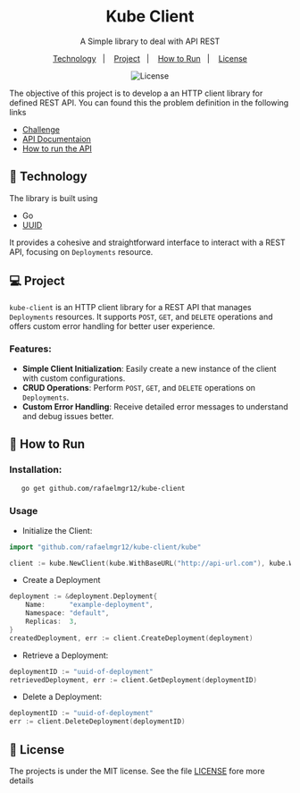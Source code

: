 <h1 align="center">Kube Client</h1>
<p align = "center"> A Simple library to deal with API REST</p>

<p align="center">
  <a href="#-technology">Technology</a>&nbsp;&nbsp;&nbsp;|&nbsp;&nbsp;&nbsp;
    <a href="#-project">Project</a>&nbsp;&nbsp;&nbsp;|&nbsp;&nbsp;&nbsp;
  <a href="#-how-to-run">How to Run</a>&nbsp;&nbsp;&nbsp;|&nbsp;&nbsp;&nbsp;
  <a href="#-license">License</a>
</p>

<p align="center">
  <img alt="License" src="https://img.shields.io/static/v1?label=license&message=MIT&color=8257E5&labelColor=000000">
</p>

The objective of this project is to develop a an HTTP client library for defined REST API. You can found this the problem definition in the following links
* [Challenge](https://app.devgym.com.br/challenges/9bcad7c4-a809-4ef5-929d-a000aede5b25)
* [API Documentaion](https://github.com/devgymbr/files/blob/main/kubeapi-docs.md)
* [How to run the API](https://github.com/devgymbr/files/blob/main/kubeapi-docs.md#como-rodar-a-api)

## 🚀 Technology

The library is built using 
* Go
* [UUID](https://github.com/google/uuid)

It provides a cohesive and straightforward interface to interact with a REST API, focusing on `Deployments` resource.

## 💻 Project

`kube-client` is an HTTP client library for a REST API that manages `Deployments` resources. It supports `POST`, `GET`, and `DELETE` operations and offers custom error handling for better user experience.

### Features:

- **Simple Client Initialization**: Easily create a new instance of the client with custom configurations.
- **CRUD Operations**: Perform `POST`, `GET`, and `DELETE` operations on `Deployments`.
- **Custom Error Handling**: Receive detailed error messages to understand and debug issues better.

## 📖 How to Run

### **Installation**:

```bash
   go get github.com/rafaelmgr12/kube-client
````

### Usage
* Initialize the Client:
```go
import "github.com/rafaelmgr12/kube-client/kube"

client := kube.NewClient(kube.WithBaseURL("http://api-url.com"), kube.WithTimeout(30))
```
* Create a Deployment
```go
deployment := &deployment.Deployment{
    Name:      "example-deployment",
    Namespace: "default",
    Replicas:  3,
}
createdDeployment, err := client.CreateDeployment(deployment)

```
* Retrieve a Deployment:
```go
deploymentID := "uuid-of-deployment"
retrievedDeployment, err := client.GetDeployment(deploymentID)


```
* Delete a Deployment:
```go
deploymentID := "uuid-of-deployment"
err := client.DeleteDeployment(deploymentID)


```

## 📄 License
The projects is under the MIT license. See the file [LICENSE](LICENSE) fore more details
